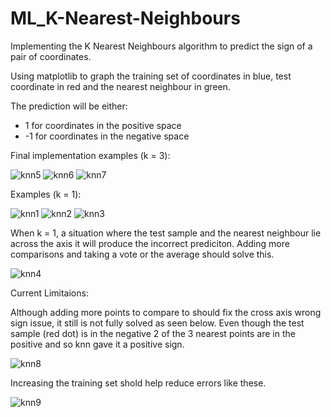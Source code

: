 # ML_K-Nearest-Neighbours
Implementing the K Nearest Neighbours algorithm to predict the sign of a pair of coordinates. 

Using matplotlib to graph the training set of coordinates in blue, test coordinate in red and the nearest neighbour in green.

The prediction will be either:
- 1 for coordinates in the positive space
- -1 for coordinates in the negative space

Final implementation examples (k = 3):

![knn5](https://user-images.githubusercontent.com/49439911/135255465-d457a668-e70c-49c5-8a9b-c14a4d5c7b00.png)
![knn6](https://user-images.githubusercontent.com/49439911/135255471-e11608cd-8bc7-4624-863b-427266a588c8.png)
![knn7](https://user-images.githubusercontent.com/49439911/135255479-d6b338d9-9106-4459-bf5f-db83bf909d46.png)

Examples (k = 1):

![knn1](https://user-images.githubusercontent.com/49439911/135139327-5b1651f2-17a5-4798-beb1-688ad486e950.png)
![knn2](https://user-images.githubusercontent.com/49439911/135139336-946c4a90-7c39-4083-a283-d0d49989e1d2.png)
![knn3](https://user-images.githubusercontent.com/49439911/135139335-f97f524a-a59c-46fd-a82b-c8c96d55a5d9.png)

When k = 1, a situation where the test sample and the nearest neighbour lie across the axis it will produce the incorrect prediciton. Adding more comparisons and taking a vote or the average should solve this.

![knn4](https://user-images.githubusercontent.com/49439911/135139375-cc03acc4-c6ae-4b20-a1fa-22ee84abd35c.png)

Current Limitaions:

Although adding more points to compare to should fix the cross axis wrong sign issue, it still is not fully solved as seen below. Even though the test sample (red dot) is in the negative 2 of the 3 nearest points are in the positive and so knn gave it a positive sign.

![knn8](https://user-images.githubusercontent.com/49439911/135255547-646214bb-0e76-4bfa-a04c-8a904b652067.png)

Increasing the training set shold help reduce errors like these. 

![knn9](https://user-images.githubusercontent.com/49439911/135256503-c0846c39-48e9-4f80-8213-783fa132df16.png)



